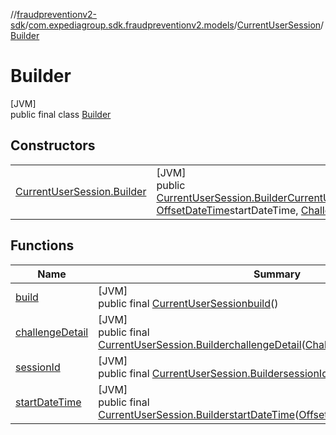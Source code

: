 //[fraudpreventionv2-sdk](../../../../index.md)/[com.expediagroup.sdk.fraudpreventionv2.models](../../index.md)/[CurrentUserSession](../index.md)/[Builder](index.md)

# Builder

[JVM]\
public final class [Builder](index.md)

## Constructors

| | |
|---|---|
| [CurrentUserSession.Builder](-current-user-session.-builder.md) | [JVM]<br>public [CurrentUserSession.Builder](index.md)[CurrentUserSession.Builder](-current-user-session.-builder.md)([String](https://docs.oracle.com/javase/8/docs/api/java/lang/String.html)sessionId, [OffsetDateTime](https://docs.oracle.com/javase/8/docs/api/java/time/OffsetDateTime.html)startDateTime, [ChallengeDetail](../../-challenge-detail/index.md)challengeDetail) |

## Functions

| Name | Summary |
|---|---|
| [build](build.md) | [JVM]<br>public final [CurrentUserSession](../index.md)[build](build.md)() |
| [challengeDetail](challenge-detail.md) | [JVM]<br>public final [CurrentUserSession.Builder](index.md)[challengeDetail](challenge-detail.md)([ChallengeDetail](../../-challenge-detail/index.md)challengeDetail) |
| [sessionId](session-id.md) | [JVM]<br>public final [CurrentUserSession.Builder](index.md)[sessionId](session-id.md)([String](https://docs.oracle.com/javase/8/docs/api/java/lang/String.html)sessionId) |
| [startDateTime](start-date-time.md) | [JVM]<br>public final [CurrentUserSession.Builder](index.md)[startDateTime](start-date-time.md)([OffsetDateTime](https://docs.oracle.com/javase/8/docs/api/java/time/OffsetDateTime.html)startDateTime) |
